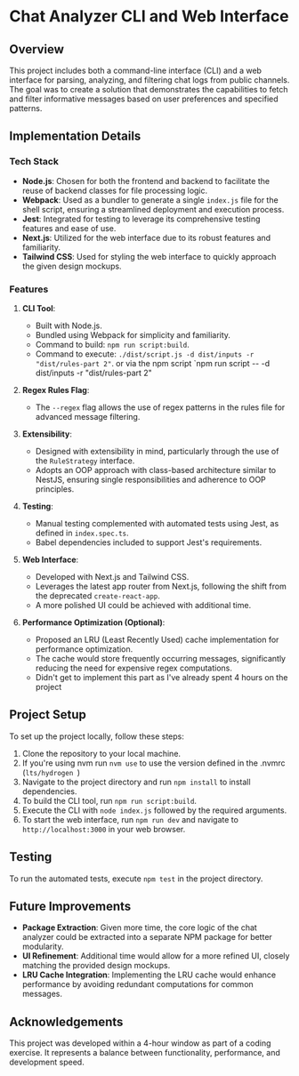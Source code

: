 # Chat Analyzer CLI and Web Interface

## Overview

This project includes both a command-line interface (CLI) and a web interface for parsing, analyzing, and filtering chat logs from public channels. The goal was to create a solution that demonstrates the capabilities to fetch and filter informative messages based on user preferences and specified patterns.

## Implementation Details

### Tech Stack

- **Node.js**: Chosen for both the frontend and backend to facilitate the reuse of backend classes for file processing logic.
- **Webpack**: Used as a bundler to generate a single `index.js` file for the shell script, ensuring a streamlined deployment and execution process.
- **Jest**: Integrated for testing to leverage its comprehensive testing features and ease of use.
- **Next.js**: Utilized for the web interface due to its robust features and familiarity.
- **Tailwind CSS**: Used for styling the web interface to quickly approach the given design mockups.

### Features

1. **CLI Tool**:
    - Built with Node.js.
    - Bundled using Webpack for simplicity and familiarity.
    - Command to build: `npm run script:build`.
    - Command to execute: `./dist/script.js -d dist/inputs -r "dist/rules-part 2"`. or via the npm script `npm run script -- -d dist/inputs -r "dist/rules-part 2"

2. **Regex Rules Flag**:
    - The `--regex` flag allows the use of regex patterns in the rules file for advanced message filtering.

3. **Extensibility**:
    - Designed with extensibility in mind, particularly through the use of the `RuleStrategy` interface.
    - Adopts an OOP approach with class-based architecture similar to NestJS, ensuring single responsibilities and adherence to OOP principles.

4. **Testing**:
    - Manual testing complemented with automated tests using Jest, as defined in `index.spec.ts`.
    - Babel dependencies included to support Jest's requirements.

5. **Web Interface**:
    - Developed with Next.js and Tailwind CSS.
    - Leverages the latest app router from Next.js, following the shift from the deprecated `create-react-app`.
    - A more polished UI could be achieved with additional time.

6. **Performance Optimization (Optional)**:
    - Proposed an LRU (Least Recently Used) cache implementation for performance optimization.
    - The cache would store frequently occurring messages, significantly reducing the need for expensive regex computations.
    - Didn't get to implement this part as I've already spent 4 hours on the project

## Project Setup

To set up the project locally, follow these steps:

1. Clone the repository to your local machine.
2. If you're using nvm run `nvm use` to use the version defined in the .nvmrc (`lts/hydrogen
   `)
3. Navigate to the project directory and run `npm install` to install dependencies.
4. To build the CLI tool, run `npm run script:build`.
5. Execute the CLI with `node index.js` followed by the required arguments.
6. To start the web interface, run `npm run dev` and navigate to `http://localhost:3000` in your web browser.

## Testing

To run the automated tests, execute `npm test` in the project directory.

## Future Improvements

- **Package Extraction**: Given more time, the core logic of the chat analyzer could be extracted into a separate NPM package for better modularity.
- **UI Refinement**: Additional time would allow for a more refined UI, closely matching the provided design mockups.
- **LRU Cache Integration**: Implementing the LRU cache would enhance performance by avoiding redundant computations for common messages.

## Acknowledgements

This project was developed within a 4-hour window as part of a coding exercise. It represents a balance between functionality, performance, and development speed.
